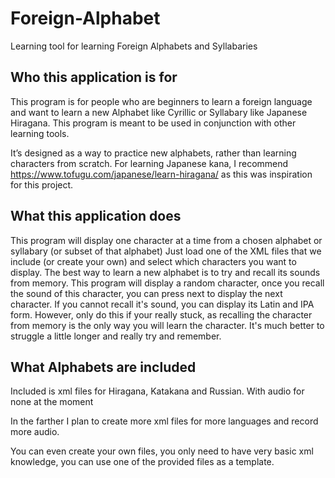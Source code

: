 # Foreign-Alphabet
Learning tool for learning Foreign Alphabets and Syllabaries

## Who this application is for
This program is for people who are beginners to learn a foreign language and want to learn a new Alphabet like Cyrillic or Syllabary like Japanese Hiragana.
This program is meant to be used in conjunction with other learning tools.

It’s designed as a way to practice new alphabets, rather than learning characters from scratch.
For learning Japanese kana, I recommend https://www.tofugu.com/japanese/learn-hiragana/ as this was inspiration for this project.
## What this application does
This program will display one character at a time from a chosen alphabet or syllabary (or subset of that alphabet)
Just load one of the XML files that we include (or create your own)
and select which characters you want to display.
The best way to learn a new alphabet is to try and recall its sounds from memory.
This program will display a random character, once you recall the sound of this character, you can press next to display the next character.
If you cannot recall it's sound, you can display its Latin and IPA form.
However, only do this if your really stuck, as recalling the character from memory is the only way you will learn the character.
It's much better to struggle a little longer and really try and remember.
## What Alphabets are included
Included is xml files for Hiragana, Katakana and Russian.
With audio for none at the moment

In the farther I plan to create more xml files for more languages and record more audio.

You can even create your own files, you only need to have very basic xml knowledge, you can use one of the provided files as a template.
